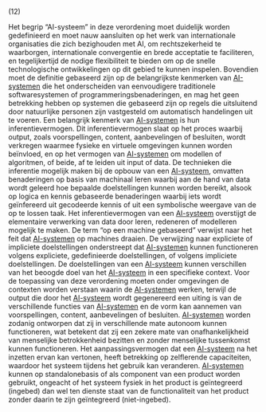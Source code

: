 (12) 

Het begrip “AI-systeem” in deze verordening moet duidelijk worden gedefinieerd en moet nauw aansluiten op het werk van internationale organisaties die zich bezighouden met AI, om rechtszekerheid te waarborgen, internationale convergentie en brede acceptatie te faciliteren, en tegelijkertijd de nodige flexibiliteit te bieden om op de snelle technologische ontwikkelingen op dit gebied te kunnen inspelen. Bovendien moet de definitie gebaseerd zijn op de belangrijkste kenmerken van [AI-systemen](a3.md#^ai-systeem) die het onderscheiden van eenvoudigere traditionele softwaresystemen of programmeringsbenaderingen, en mag het geen betrekking hebben op systemen die gebaseerd zijn op regels die uitsluitend door natuurlijke personen zijn vastgesteld om automatisch handelingen uit te voeren. Een belangrijk kenmerk van [AI-systemen](a3.md#^ai-systeem) is hun inferentievermogen. Dit inferentievermogen slaat op het proces waarbij output, zoals voorspellingen, content, aanbevelingen of besluiten, wordt verkregen waarmee fysieke en virtuele omgevingen kunnen worden beïnvloed, en op het vermogen van [AI-systemen](a3.md#^ai-systeem) om modellen of algoritmen, of beide, af te leiden uit input of data. De technieken die inferentie mogelijk maken bij de opbouw van een [AI-systeem](a3.md#^ai-systeem), omvatten benaderingen op basis van machinaal leren waarbij aan de hand van data wordt geleerd hoe bepaalde doelstellingen kunnen worden bereikt, alsook op logica en kennis gebaseerde benaderingen waarbij iets wordt geïnfereerd uit gecodeerde kennis of uit een symbolische weergave van de op te lossen taak. Het inferentievermogen van een [AI-systeem](a3.md#^ai-systeem) overstijgt de elementaire verwerking van data door leren, redeneren of modelleren mogelijk te maken. De term “op een machine gebaseerd” verwijst naar het feit dat [AI-systemen](a3.md#^ai-systeem) op machines draaien. De verwijzing naar expliciete of impliciete doelstellingen onderstreept dat [AI-systemen](a3.md#^ai-systeem) kunnen functioneren volgens expliciete, gedefinieerde doelstellingen, of volgens impliciete doelstellingen. De doelstellingen van een [AI-systeem](a3.md#^ai-systeem) kunnen verschillen van het beoogde doel van het [AI-systeem](a3.md#^ai-systeem) in een specifieke context. Voor de toepassing van deze verordening moeten onder omgevingen de contexten worden verstaan waarin de [AI-systemen](a3.md#^ai-systeem) werken, terwijl de output die door het [AI-systeem](a3.md#^ai-systeem) wordt gegenereerd een uiting is van de verschillende functies van [AI-systemen](a3.md#^ai-systeem) en de vorm kan aannemen van voorspellingen, content, aanbevelingen of besluiten. [AI-systemen](a3.md#^ai-systeem) worden zodanig ontworpen dat zij in verschillende mate autonoom kunnen functioneren, wat betekent dat zij een zekere mate van onafhankelijkheid van menselijke betrokkenheid bezitten en zonder menselijke tussenkomst kunnen functioneren. Het aanpassingsvermogen dat een [AI-systeem](a3.md#^ai-systeem) na het inzetten ervan kan vertonen, heeft betrekking op zelflerende capaciteiten, waardoor het systeem tijdens het gebruik kan veranderen. [AI-systemen](a3.md#^ai-systeem) kunnen op standalonebasis of als component van een product worden gebruikt, ongeacht of het systeem fysiek in het product is geïntegreerd (ingebed) dan wel ten dienste staat van de functionaliteit van het product zonder daarin te zijn geïntegreerd (niet-ingebed).